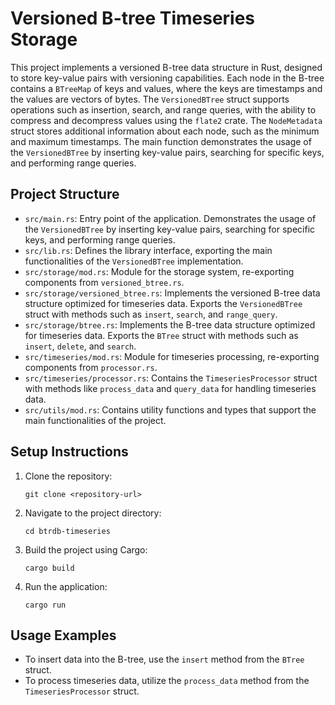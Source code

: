 # Versioned B-tree Timeseries Storage

This project implements a versioned B-tree data structure in Rust, designed to store key-value pairs with versioning capabilities. Each node in the B-tree contains a `BTreeMap` of keys and values, where the keys are timestamps and the values are vectors of bytes. The `VersionedBTree` struct supports operations such as insertion, search, and range queries, with the ability to compress and decompress values using the `flate2` crate. The `NodeMetadata` struct stores additional information about each node, such as the minimum and maximum timestamps. The main function demonstrates the usage of the `VersionedBTree` by inserting key-value pairs, searching for specific keys, and performing range queries.

## Project Structure

- `src/main.rs`: Entry point of the application. Demonstrates the usage of the `VersionedBTree` by inserting key-value pairs, searching for specific keys, and performing range queries.
- `src/lib.rs`: Defines the library interface, exporting the main functionalities of the `VersionedBTree` implementation.
- `src/storage/mod.rs`: Module for the storage system, re-exporting components from `versioned_btree.rs`.
- `src/storage/versioned_btree.rs`: Implements the versioned B-tree data structure optimized for timeseries data. Exports the `VersionedBTree` struct with methods such as `insert`, `search`, and `range_query`.
- `src/storage/btree.rs`: Implements the B-tree data structure optimized for timeseries data. Exports the `BTree` struct with methods such as `insert`, `delete`, and `search`.
- `src/timeseries/mod.rs`: Module for timeseries processing, re-exporting components from `processor.rs`.
- `src/timeseries/processor.rs`: Contains the `TimeseriesProcessor` struct with methods like `process_data` and `query_data` for handling timeseries data.
- `src/utils/mod.rs`: Contains utility functions and types that support the main functionalities of the project.

## Setup Instructions

1. Clone the repository:
   ```
   git clone <repository-url>
   ```

2. Navigate to the project directory:
   ```
   cd btrdb-timeseries
   ```

3. Build the project using Cargo:
   ```
   cargo build
   ```

4. Run the application:
   ```
   cargo run
   ```

## Usage Examples

- To insert data into the B-tree, use the `insert` method from the `BTree` struct.
- To process timeseries data, utilize the `process_data` method from the `TimeseriesProcessor` struct.
